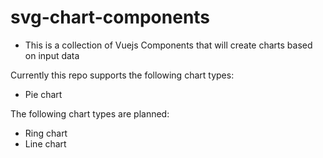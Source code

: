 # svg-chart-components
- This is a collection of Vuejs Components that will create charts based on input data

Currently this repo supports the following chart types:
- Pie chart

The following chart types are planned:
- Ring chart
- Line chart
